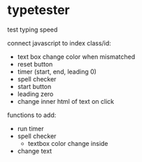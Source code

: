 # typetester
test typing speed

connect javascript to index class/id:
-  text box change color when mismatched
-  reset button
-  timer (start, end, leading 0) 
-  spell checker
-  start button
-  leading zero
-  change inner html of text on click

functions to add:
- run timer
- spell checker
  - textbox color change inside
- change text 
